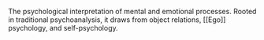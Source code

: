 The psychological interpretation of mental and emotional processes. Rooted in traditional psychoanalysis, it draws from object relations, [[Ego]] psychology, and self-psychology.